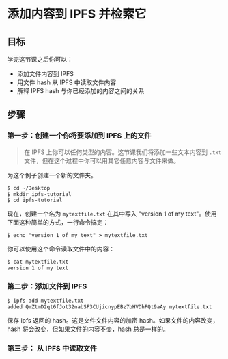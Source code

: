 # 添加内容到 IPFS 并检索它

## 目标

学完这节课之后你可以：

- 添加文件内容到 IPFS
- 用文件 hash 从 IPFS 中读取文件内容
- 解释 IPFS hash 与你已经添加的内容之间的关系

## 步骤

### 第一步：创建一个你将要添加到 IPFS 上的文件

> 在 IPFS 上你可以任何类型的内容。这节课我们将添加一些文本内容到 `.txt` 文件，但在这个过程中你可以用其它任意内容与文件来做。

为这个例子创建一个新的文件夹。

```
$ cd ~/Desktop
$ mkdir ipfs-tutorial
$ cd ipfs-tutorial
```

现在，创建一个名为 `mytextfile.txt` 在其中写入 "version 1 of my text"。使用下面这种简单的方式，一行命令搞定：

```
$ echo "version 1 of my text" > mytextfile.txt
```

你可以使用这个命令读取文件中的内容：

```
$ cat mytextfile.txt
version 1 of my text
```

### 第二步：添加文件到 IPFS

```
$ ipfs add mytextfile.txt
added QmZtmD2qt6fJot32nabSP3CUjicnypEBz7bHVDhPQt9aAy mytextfile.txt
```

保存 ipfs 返回的 hash。这是文件文件内容的加密 hash。如果文件的内容改变，hash 将会改变，但如果文件的内容不变，hash 总是一样的。

### 第三步： 从 IPFS 中读取文件

